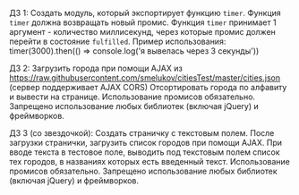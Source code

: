 ДЗ 1:
Создать модуль, который экспортирует функцию `timer`.
Функция `timer` должна возвращать новый промис.
Функция `timer` принимает 1 аргумент - количество миллисекунд, через которые промис должен перейти в состояние `fulfilled`.
Пример использования:
timer(3000).then(() => console.log('я вывелась через 3 секунды'))


ДЗ 2:
Загрузить города при помощи AJAX из https://raw.githubusercontent.com/smelukov/citiesTest/master/cities.json (сервер поддерживает AJAX CORS)
Отсортировать города по алфавиту и вывести на странице.
Использование промисов обязательно.
Запрещено использование любых библиотек (включая jQuery) и фреймворков.

ДЗ 3 (со звездочкой):
Создать страничку с текстовым полем.
После загрузки странички, загрузить список городов при помощи AJAX.
При вводе текста в тестовое поле, выводить под текстовым полем список тех городов, в названиях которых есть введенный текст.
Использование промисов обязательно.
Запрещено использование любых библиотек (включая jQuery) и фреймворков.